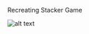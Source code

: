 Recreating Stacker Game

![alt text](\Stacker\Assets\Animation\StartScreenAnimation.gif "Play Through")

